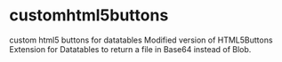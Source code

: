# customhtml5buttons
custom html5 buttons for datatables
Modified version of HTML5Buttons Extension for Datatables to return a file in Base64 instead of Blob.
